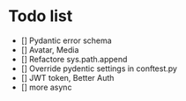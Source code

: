 # Todo list
- [] Pydantic error schema 
- [] Avatar, Media
- [] Refactore sys.path.append
- [] Override pydentic settings in conftest.py
- [] JWT token, Better Auth
- [] more async

